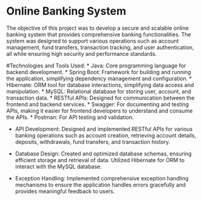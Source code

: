 # Online Banking System
The objective of this project was to develop a secure and scalable online banking system that provides comprehensive banking functionalities. The system was designed to support various operations such as account management, fund transfers, transaction tracking, and user authentication, all while ensuring high security and performance standards.

#Technologies and Tools Used:
               * Java: Core programming language for backend development.
               * Spring Boot: Framework for building and running the application, simplifying dependency management and configuration.
               *  Hibernate: ORM tool for database interactions, simplifying data access and manipulation.
               * MySQL: Relational database for storing user, account, and transaction data.
               * RESTful APIs: Designed for communication between the frontend and backend services.
               * Swagger: For documenting and testing APIs, making it easier for frontend developers to understand and consume the APIs.
               * Postman: For API testing and validation.


* API Development: 
Designed and implemented RESTful APIs for various banking operations such as account creation, retrieving account details, deposits, withdrawals, fund transfers, and transaction history.

* Database Design: Created and optimized database schemas, ensuring efficient storage and retrieval of data. Utilized Hibernate for ORM to interact with the MySQL database.
  
* Exception Handling: Implemented comprehensive exception handling mechanisms to ensure the application handles errors gracefully and provides meaningful feedback to users.
